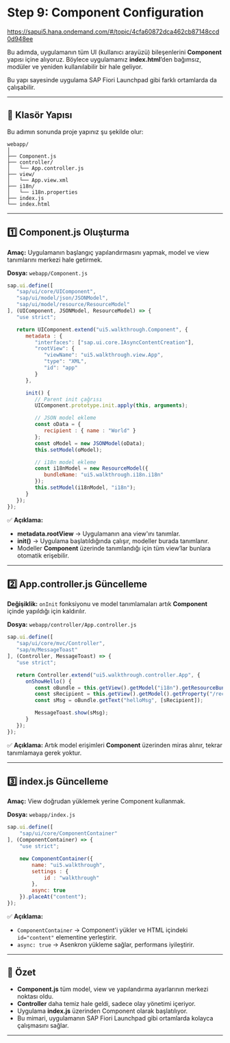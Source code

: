 # Step 9: Component Configuration

https://sapui5.hana.ondemand.com/#/topic/4cfa60872dca462cb87148ccd0d948ee

Bu adımda, uygulamanın tüm UI (kullanıcı arayüzü) bileşenlerini **Component** yapısı içine alıyoruz. Böylece uygulamamız **index.html**’den bağımsız, modüler ve yeniden kullanılabilir bir hale geliyor.

Bu yapı sayesinde uygulama SAP Fiori Launchpad gibi farklı ortamlarda da çalışabilir.

---

## 📂 Klasör Yapısı

Bu adımın sonunda proje yapınız şu şekilde olur:

```
webapp/
│
├── Component.js
├── controller/
│   └── App.controller.js
├── view/
│   └── App.view.xml
├── i18n/
│   └── i18n.properties
├── index.js
└── index.html
```

---

## 1️⃣ Component.js Oluşturma

**Amaç:** Uygulamanın başlangıç yapılandırmasını yapmak, model ve view tanımlarını merkezi hale getirmek.

**Dosya:** `webapp/Component.js`

```javascript
sap.ui.define([
   "sap/ui/core/UIComponent",
   "sap/ui/model/json/JSONModel",
   "sap/ui/model/resource/ResourceModel"
], (UIComponent, JSONModel, ResourceModel) => {
   "use strict";

   return UIComponent.extend("ui5.walkthrough.Component", {
      metadata : {
         "interfaces": ["sap.ui.core.IAsyncContentCreation"],
         "rootView": {
            "viewName": "ui5.walkthrough.view.App",
            "type": "XML",
            "id": "app"
         }
      },

      init() {
         // Parent init çağrısı
         UIComponent.prototype.init.apply(this, arguments);

         // JSON model ekleme
         const oData = {
            recipient : { name : "World" }
         };
         const oModel = new JSONModel(oData);
         this.setModel(oModel);

         // i18n model ekleme
         const i18nModel = new ResourceModel({
            bundleName: "ui5.walkthrough.i18n.i18n"
         });
         this.setModel(i18nModel, "i18n");
      }
   });
});
```

✅ **Açıklama:**

* **metadata.rootView** → Uygulamanın ana view'ını tanımlar.
* **init()** → Uygulama başlatıldığında çalışır, modeller burada tanımlanır.
* Modeller **Component** üzerinde tanımlandığı için tüm view’lar bunlara otomatik erişebilir.

---

## 2️⃣ App.controller.js Güncelleme

**Değişiklik:** `onInit` fonksiyonu ve model tanımlamaları artık **Component** içinde yapıldığı için kaldırılır.

**Dosya:** `webapp/controller/App.controller.js`

```javascript
sap.ui.define([
   "sap/ui/core/mvc/Controller",
   "sap/m/MessageToast"
], (Controller, MessageToast) => {
   "use strict";

   return Controller.extend("ui5.walkthrough.controller.App", {
      onShowHello() {
         const oBundle = this.getView().getModel("i18n").getResourceBundle();
         const sRecipient = this.getView().getModel().getProperty("/recipient/name");
         const sMsg = oBundle.getText("helloMsg", [sRecipient]);

         MessageToast.show(sMsg);
      }
   });
});
```

✅ **Açıklama:**
Artık model erişimleri **Component** üzerinden miras alınır, tekrar tanımlamaya gerek yoktur.

---

## 3️⃣ index.js Güncelleme

**Amaç:** View doğrudan yüklemek yerine Component kullanmak.

**Dosya:** `webapp/index.js`

```javascript
sap.ui.define([
	"sap/ui/core/ComponentContainer"
], (ComponentContainer) => {
	"use strict";

	new ComponentContainer({
		name: "ui5.walkthrough",
		settings : {
			id : "walkthrough"
		},
		async: true
	}).placeAt("content");
});
```

✅ **Açıklama:**

* `ComponentContainer` → Component'i yükler ve HTML içindeki `id="content"` elementine yerleştirir.
* `async: true` → Asenkron yükleme sağlar, performans iyileştirir.

---

## 📌 Özet

* **Component.js** tüm model, view ve yapılandırma ayarlarının merkezi noktası oldu.
* **Controller** daha temiz hale geldi, sadece olay yönetimi içeriyor.
* Uygulama **index.js** üzerinden Component olarak başlatılıyor.
* Bu mimari, uygulamanın SAP Fiori Launchpad gibi ortamlarda kolayca çalışmasını sağlar.

---

